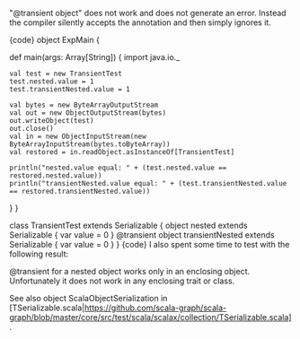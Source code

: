 "@transient object" does not work and does not generate an error. Instead the compiler silently accepts the annotation and then simply ignores it.

{code}
object ExpMain {
 
  def main(args: Array[String]) {
    import java.io._
   
    val test = new TransientTest
    test.nested.value = 1
    test.transientNested.value = 1
   
    val bytes = new ByteArrayOutputStream
    val out = new ObjectOutputStream(bytes)
    out.writeObject(test)
    out.close()
    val in = new ObjectInputStream(new ByteArrayInputStream(bytes.toByteArray))
    val restored = in.readObject.asInstanceOf[TransientTest]
   
    println("nested.value equal: " + (test.nested.value == restored.nested.value))
    println("transientNested.value equal: " + (test.transientNested.value == restored.transientNested.value))
  }
}

class TransientTest extends Serializable {
  object nested extends Serializable { var value = 0 }
  @transient object transientNested extends Serializable { var value = 0 }
}
{code}
I also spent some time to test with the following result:

@transient for a nested object works only in an enclosing object. Unfortunately it does not work in any enclosing trait or class.

See also object ScalaObjectSerialization in [TSerializable.scala|https://github.com/scala-graph/scala-graph/blob/master/core/src/test/scala/scalax/collection/TSerializable.scala].
